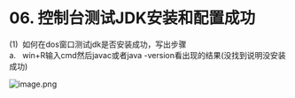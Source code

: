 # 06. 控制台测试JDK安装和配置成功

(1)  如何在dos窗口测试jdk是否安装成功，写出步骤<br />a.   win+R输入cmd然后javac或者java -version看出现的结果(没找到说明没安装成功)

![image.png](https://cdn.nlark.com/yuque/0/2019/png/349894/1559032574372-ced660e3-4168-4b22-acb2-2881cf2d96d8.png#align=left&display=inline&height=160&name=image.png&originHeight=160&originWidth=474&size=75228&status=done&width=474)
